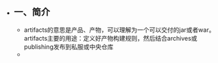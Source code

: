 - ## 一、简介
	- artifacts的意思是产品、产物，可以理解为一个可以交付的jar或者war。artifacts主要的用途：定义好产物构建规则，然后结合archives或publishing发布到私服或中央仓库
	-